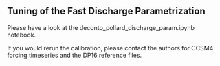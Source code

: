 ## Tuning of the Fast Discharge Parametrization


Please have a look at the deconto_pollard_discharge_param.ipynb notebook.

If you would rerun the calibration, please contact the authors for CCSM4 forcing timeseries
and the DP16 reference files.